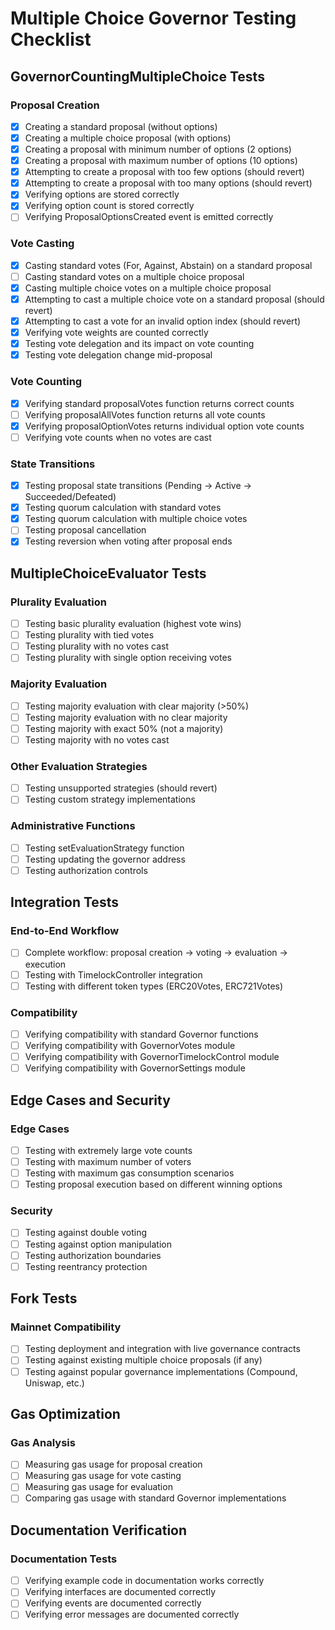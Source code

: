 # Multiple Choice Governor Testing Checklist

## GovernorCountingMultipleChoice Tests

### Proposal Creation
- [x] Creating a standard proposal (without options)
- [x] Creating a multiple choice proposal (with options)
- [x] Creating a proposal with minimum number of options (2 options)
- [x] Creating a proposal with maximum number of options (10 options)
- [x] Attempting to create a proposal with too few options (should revert)
- [x] Attempting to create a proposal with too many options (should revert)
- [x] Verifying options are stored correctly
- [x] Verifying option count is stored correctly
- [ ] Verifying ProposalOptionsCreated event is emitted correctly

### Vote Casting
- [x] Casting standard votes (For, Against, Abstain) on a standard proposal
- [ ] Casting standard votes on a multiple choice proposal
- [x] Casting multiple choice votes on a multiple choice proposal
- [x] Attempting to cast a multiple choice vote on a standard proposal (should revert)
- [x] Attempting to cast a vote for an invalid option index (should revert)
- [x] Verifying vote weights are counted correctly
- [x] Testing vote delegation and its impact on vote counting
- [x] Testing vote delegation change mid-proposal

### Vote Counting
- [x] Verifying standard proposalVotes function returns correct counts
- [ ] Verifying proposalAllVotes function returns all vote counts
- [x] Verifying proposalOptionVotes returns individual option vote counts
- [ ] Verifying vote counts when no votes are cast

### State Transitions
- [x] Testing proposal state transitions (Pending → Active → Succeeded/Defeated)
- [x] Testing quorum calculation with standard votes
- [x] Testing quorum calculation with multiple choice votes
- [ ] Testing proposal cancellation
- [x] Testing reversion when voting after proposal ends

## MultipleChoiceEvaluator Tests

### Plurality Evaluation
- [ ] Testing basic plurality evaluation (highest vote wins)
- [ ] Testing plurality with tied votes
- [ ] Testing plurality with no votes cast
- [ ] Testing plurality with single option receiving votes

### Majority Evaluation
- [ ] Testing majority evaluation with clear majority (>50%)
- [ ] Testing majority evaluation with no clear majority
- [ ] Testing majority with exact 50% (not a majority)
- [ ] Testing majority with no votes cast

### Other Evaluation Strategies
- [ ] Testing unsupported strategies (should revert)
- [ ] Testing custom strategy implementations

### Administrative Functions
- [ ] Testing setEvaluationStrategy function
- [ ] Testing updating the governor address
- [ ] Testing authorization controls

## Integration Tests

### End-to-End Workflow
- [ ] Complete workflow: proposal creation → voting → evaluation → execution
- [ ] Testing with TimelockController integration
- [ ] Testing with different token types (ERC20Votes, ERC721Votes)

### Compatibility
- [ ] Verifying compatibility with standard Governor functions
- [ ] Verifying compatibility with GovernorVotes module
- [ ] Verifying compatibility with GovernorTimelockControl module
- [ ] Verifying compatibility with GovernorSettings module

## Edge Cases and Security

### Edge Cases
- [ ] Testing with extremely large vote counts
- [ ] Testing with maximum number of voters
- [ ] Testing with maximum gas consumption scenarios
- [ ] Testing proposal execution based on different winning options

### Security
- [ ] Testing against double voting
- [ ] Testing against option manipulation
- [ ] Testing authorization boundaries
- [ ] Testing reentrancy protection

## Fork Tests

### Mainnet Compatibility
- [ ] Testing deployment and integration with live governance contracts
- [ ] Testing against existing multiple choice proposals (if any)
- [ ] Testing against popular governance implementations (Compound, Uniswap, etc.)

## Gas Optimization

### Gas Analysis
- [ ] Measuring gas usage for proposal creation
- [ ] Measuring gas usage for vote casting
- [ ] Measuring gas usage for evaluation
- [ ] Comparing gas usage with standard Governor implementations

## Documentation Verification

### Documentation Tests
- [ ] Verifying example code in documentation works correctly
- [ ] Verifying interfaces are documented correctly
- [ ] Verifying events are documented correctly
- [ ] Verifying error messages are documented correctly 